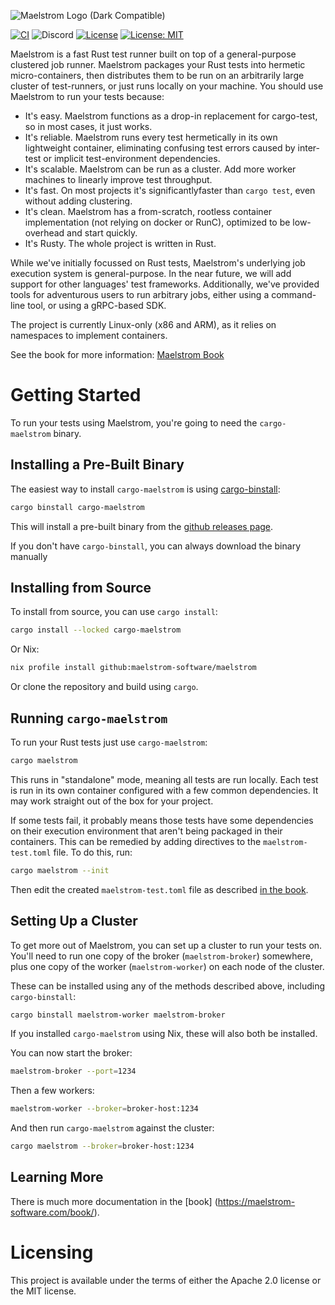 ![Maelstrom Logo (Dark Compatible)](https://github.com/maelstrom-software/maelstrom/assets/146376379/7b46a1c1-e67f-412a-b618-42f7e2c25139)

[![CI](https://github.com/maelstrom-software/maelstrom/actions/workflows/ci.yml/badge.svg)](https://github.com/maelstrom-software/maelstrom/actions/workflows/ci.yml)
![Discord](https://img.shields.io/discord/1197610263147462736)
[![License](https://img.shields.io/badge/License-Apache_2.0-blue.svg)](https://opensource.org/licenses/Apache-2.0)
[![License: MIT](https://img.shields.io/badge/License-MIT-yellow.svg)](https://opensource.org/licenses/MIT)

Maelstrom is a fast Rust test runner built on top of a general-purpose
clustered job runner. Maelstrom packages your Rust tests into hermetic
micro-containers, then distributes them to be run on an arbitrarily large
cluster of test-runners, or just runs locally on your machine. You should use
Maelstrom to run your tests because:

* It's easy. Maelstrom functions as a drop-in replacement for cargo-test, so in most cases, it just works.
* It's reliable. Maelstrom runs every test hermetically in its own lightweight
  container, eliminating confusing test errors caused by inter-test or implicit
  test-environment dependencies.
* It's scalable. Maelstrom can be run as a cluster. Add more worker machines to
  linearly improve test throughput.
* It's fast. On most projects it's significantlyfaster than `cargo test`, even
  without adding clustering.
* It's clean. Maelstrom has a from-scratch, rootless container implementation
  (not relying on docker or RunC), optimized to be low-overhead and start
  quickly.
* It's Rusty. The whole project is written in Rust.

While we've initially focussed on Rust tests, Maelstrom's underlying job
execution system is general-purpose. In the near future, we will add support
for other languages' test frameworks. Additionally, we've provided tools for
adventurous users to run arbitrary jobs, either using a command-line tool, or
using a gRPC-based SDK.

The project is currently Linux-only (x86 and ARM), as it relies on namespaces
to implement containers.

See the book for more information:
[Maelstrom Book](https://maelstrom-software.com/book/)

# Getting Started

To run your tests using Maelstrom, you're going to need the `cargo-maelstrom` binary. 

## Installing a Pre-Built Binary

The easiest way to install `cargo-maelstrom` is using [cargo-binstall](https://github.com/cargo-bins/cargo-binstall):

```bash
cargo binstall cargo-maelstrom
```

This will install a pre-built binary from the [github releases page](https://github.com/maelstrom-software/maelstrom/releases).

If you don't have `cargo-binstall`, you can always download the binary manually

## Installing from Source

To install from source, you can use `cargo install`:

```bash
cargo install --locked cargo-maelstrom
```

Or Nix:

```bash
nix profile install github:maelstrom-software/maelstrom
```

Or clone the repository and build using `cargo`.

## Running `cargo-maelstrom`

To run your Rust tests just use `cargo-maelstrom`:

```bash
cargo maelstrom
```

This runs in "standalone" mode, meaning all tests are run locally. Each test is
run in its own container configured with a few common dependencies. It may work
straight out of the box for your project.

If some tests fail, it probably means those tests have some dependencies on
their execution environment that aren't being packaged in their containers.
This can be remedied by adding directives to the `maelstrom-test.toml` file. To
do this, run:

```bash
cargo maelstrom --init
```

Then edit the created `maelstrom-test.toml` file as described [in the book](https://maelstrom-software.com/book/cargo_maelstrom/execution_environment.html).

## Setting Up a Cluster

To get more out of Maelstrom, you can set up a cluster to run your tests on.
You'll need to run one copy of the broker (`maelstrom-broker`) somewhere, plus
one copy of the worker (`maelstrom-worker`) on each node of the cluster.

These can be installed using any of the methods described above, including `cargo-binstall`:

```bash
cargo binstall maelstrom-worker maelstrom-broker
```

If you installed `cargo-maelstrom` using Nix, these will also both be installed.

You can now start the broker:

```bash
maelstrom-broker --port=1234
```

Then a few workers:

```bash
maelstrom-worker --broker=broker-host:1234
```

And then run `cargo-maelstrom` against the cluster:

```bash
cargo maelstrom --broker=broker-host:1234
```

## Learning More

There is much more documentation in the [book] (https://maelstrom-software.com/book/).

# Licensing

This project is available under the terms of either the Apache 2.0 license or the MIT license.
